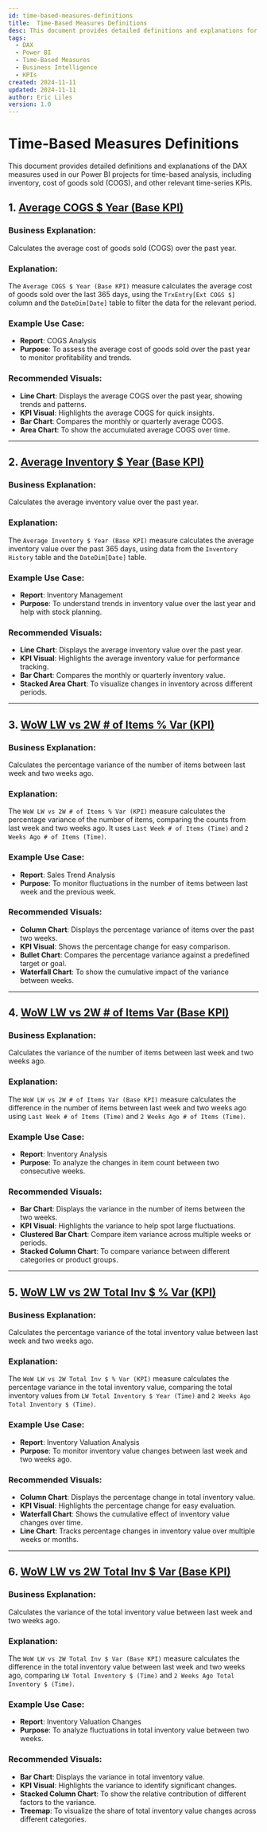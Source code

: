 ```yaml
---
id: time-based-measures-definitions
title:  Time-Based Measures Definitions
desc: This document provides detailed definitions and explanations for time-based measures used in the Power BI model. It includes a set of DAX measures for tracking inventory, cost of goods sold (COGS), and other relevant time-series data.
tags:
  - DAX
  - Power BI
  - Time-Based Measures
  - Business Intelligence
  - KPIs
created: 2024-11-11
updated: 2024-11-11
author: Eric Liles
version: 1.0
---
```

# Time-Based Measures Definitions

This document provides detailed definitions and explanations of the DAX measures used in our Power BI projects for time-based analysis, including inventory, cost of goods sold (COGS), and other relevant time-series KPIs.

## 1. [Average COGS $ Year (Base KPI)](#1-average-cogs-year-base-kpi)

### Business Explanation:
Calculates the average cost of goods sold (COGS) over the past year.

### Explanation:
The `Average COGS $ Year (Base KPI)` measure calculates the average cost of goods sold over the last 365 days, using the `TrxEntry[Ext COGS $]` column and the `DateDim[Date]` table to filter the data for the relevant period.

### Example Use Case:
- **Report**: COGS Analysis
- **Purpose**: To assess the average cost of goods sold over the past year to monitor profitability and trends.

### Recommended Visuals:
- **Line Chart**: Displays the average COGS over the past year, showing trends and patterns.
- **KPI Visual**: Highlights the average COGS for quick insights.
- **Bar Chart**: Compares the monthly or quarterly average COGS.
- **Area Chart**: To show the accumulated average COGS over time.

---

## 2. [Average Inventory $ Year (Base KPI)](#2-average-inventory-year-base-kpi)

### Business Explanation:
Calculates the average inventory value over the past year.

### Explanation:
The `Average Inventory $ Year (Base KPI)` measure calculates the average inventory value over the past 365 days, using data from the `Inventory History` table and the `DateDim[Date]` table.

### Example Use Case:
- **Report**: Inventory Management
- **Purpose**: To understand trends in inventory value over the last year and help with stock planning.

### Recommended Visuals:
- **Line Chart**: Displays the average inventory value over the past year.
- **KPI Visual**: Highlights the average inventory value for performance tracking.
- **Bar Chart**: Compares the monthly or quarterly inventory value.
- **Stacked Area Chart**: To visualize changes in inventory across different periods.

---

## 3. [WoW LW vs 2W # of Items % Var (KPI)](#3-wow-lw-vs-2w-items-percent-var-kpi)

### Business Explanation:
Calculates the percentage variance of the number of items between last week and two weeks ago.

### Explanation:
The `WoW LW vs 2W # of Items % Var (KPI)` measure calculates the percentage variance of the number of items, comparing the counts from last week and two weeks ago. It uses `Last Week # of Items (Time)` and `2 Weeks Ago # of Items (Time)`.

### Example Use Case:
- **Report**: Sales Trend Analysis
- **Purpose**: To monitor fluctuations in the number of items between last week and the previous week.

### Recommended Visuals:
- **Column Chart**: Displays the percentage variance of items over the past two weeks.
- **KPI Visual**: Shows the percentage change for easy comparison.
- **Bullet Chart**: Compares the percentage variance against a predefined target or goal.
- **Waterfall Chart**: To show the cumulative impact of the variance between weeks.

---

## 4. [WoW LW vs 2W # of Items Var (Base KPI)](#4-wow-lw-vs-2w-items-var-base-kpi)

### Business Explanation:
Calculates the variance of the number of items between last week and two weeks ago.

### Explanation:
The `WoW LW vs 2W # of Items Var (Base KPI)` measure calculates the difference in the number of items between last week and two weeks ago using `Last Week # of Items (Time)` and `2 Weeks Ago # of Items (Time)`.

### Example Use Case:
- **Report**: Inventory Analysis
- **Purpose**: To analyze the changes in item count between two consecutive weeks.

### Recommended Visuals:
- **Bar Chart**: Displays the variance in the number of items between the two weeks.
- **KPI Visual**: Highlights the variance to help spot large fluctuations.
- **Clustered Bar Chart**: Compare item variance across multiple weeks or periods.
- **Stacked Column Chart**: To compare variance between different categories or product groups.

---

## 5. [WoW LW vs 2W Total Inv $ % Var (KPI)](#5-wow-lw-vs-2w-total-inv-percent-var-kpi)

### Business Explanation:
Calculates the percentage variance of the total inventory value between last week and two weeks ago.

### Explanation:
The `WoW LW vs 2W Total Inv $ % Var (KPI)` measure calculates the percentage variance in the total inventory value, comparing the total inventory values from `LW Total Inventory $ Year (Time)` and `2 Weeks Ago Total Inventory $ (Time)`.

### Example Use Case:
- **Report**: Inventory Valuation Analysis
- **Purpose**: To monitor inventory value changes between last week and two weeks ago.

### Recommended Visuals:
- **Column Chart**: Displays the percentage change in total inventory value.
- **KPI Visual**: Highlights the percentage change for easy evaluation.
- **Waterfall Chart**: Shows the cumulative effect of inventory value changes over time.
- **Line Chart**: Tracks percentage changes in inventory value over multiple weeks or months.

---

## 6. [WoW LW vs 2W Total Inv $ Var (Base KPI)](#6-wow-lw-vs-2w-total-inv-var-base-kpi)

### Business Explanation:
Calculates the variance of the total inventory value between last week and two weeks ago.

### Explanation:
The `WoW LW vs 2W Total Inv $ Var (Base KPI)` measure calculates the difference in the total inventory value between last week and two weeks ago, comparing `LW Total Inventory $ (Time)` and `2 Weeks Ago Total Inventory $ (Time)`.

### Example Use Case:
- **Report**: Inventory Valuation Changes
- **Purpose**: To analyze fluctuations in total inventory value between two weeks.

### Recommended Visuals:
- **Bar Chart**: Displays the variance in total inventory value.
- **KPI Visual**: Highlights the variance to identify significant changes.
- **Stacked Column Chart**: To show the relative contribution of different factors to the variance.
- **Treemap**: To visualize the share of total inventory value changes across different categories.



















